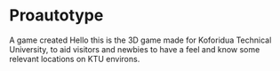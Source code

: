 # Proautotype
A game created
Hello this is the 3D game made for Koforidua Technical University, to aid visitors and newbies to have a feel and know some relevant locations on KTU environs.
